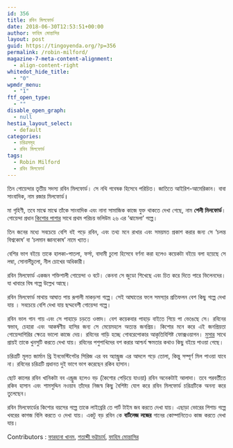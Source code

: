 ```yaml
---
id: 356
title: রবিন মিলফোর্ড
date: 2018-06-30T12:53:51+00:00
author: ফাহিম মোন্তাসির
layout: post
guid: https://tingoyenda.org/?p=356
permalink: /robin-milford/
magazine-7-meta-content-alignment:
  - align-content-right
whitedot_hide_title:
  - "0"
wpmdr_menu:
  - "1"
ftf_open_type:
  - ""
disable_open_graph:
  - null
hestia_layout_select:
  - default
categories:
  - চরিত্রসমূহ
  - রবিন মিলফোর্ড
tags:
  - Robin Milford
  - রবিন মিলফোর্ড
---
```

<p style="text-align: justify;">
  তিন গোয়েন্দার তৃতীয় সদস্য রবিন মিলফোর্ড। সে নথি গবেষক হিসেবে পরিচিত। জাতিতে আইরিশ-আমেরিকান। বাবা সাংবাদিক, নাম রজার মিলফোর্ড<strong>।</strong>
</p>

<p style="text-align: justify;">
  মা গৃহিণী, তবে মাঝে মাঝে তাঁকে সাংবাদিক এবং নানা সামাজিক কাজে যুক্ত থাকতে দেখা গেছে, নাম <strong>শেলী মিলফোর্ড</strong>। গোয়েন্দা প্রধান <a title="Kishor Pasha" href="tingoyenda.org/kishor-pasha" target="_blank" rel="noopener">কিশোর পাশার</a> সাথে প্রথম পরিচয় ভলিউম ২৬ এর &#8216;ঝামেলা&#8217; গল্পে।
</p>

<p style="text-align: justify;">
  তিন জনের মধ্যে সবচেয়ে বেশি বই পড়ে রবিন, এবং তথ্য মনে রাখার এবং সময়মত প্রকাশ করার জন্য সে &#8216;চলন্ত বিশ্বকোষ&#8217; বা &#8216;চলমান জ্ঞানকোষ&#8217; নামে খ্যাত।
</p>

<p style="text-align: justify;">
  বেশির ভাগ বইয়ে তাকে হালকা-পাতলা, ফর্সা, বাদামী চুলো হিসেবে বর্ণনা করা হলেও কয়েকটা বইয়ে বলা হয়েছে সে লম্বা, সোনালীচুলো, নীল চোখের অধিকারী।
</p>

<p style="text-align: justify;">
  রবিন মিলফোর্ড একজন শক্তিশালী গোয়েন্দা ও বটে। কেননা সে জুডো শিখেছে এবং চিত করে দিতে পারে ভিলেনদের। যা খাবারে বিষ গল্পে উল্লেখ আছে।
</p>

<p style="text-align: justify;">
  রবিন মিলফোর্ড মাথায় আঘাত পায় রূপালী মাকড়সা গল্পে। সেই আঘাতের ফলে সমস্যা্র প্রতিফলন বেশ কিছু গল্পে দেখা যায় । সবচেয়ে বেশি দেখা যায় ছদ্মবেশী গোয়েন্দা গল্পে।
</p>

<p style="text-align: justify;">
  রবিন ভাল গান গায় এবং সে পাহাড়ে চড়তে ওস্তাদ। বেশ কয়েকবার পাহাড় বাইতে গিয়ে পা ভেঙেছে সে। রবিনের স্বভাব, চেহারা এবং আকর্ষণীয় হাসির জন্য সে মেয়েমহলে অত্যন্ত জনপ্রিয়। কিশোর মনে করে এই জনপ্রিয়তা গোয়েন্দাগিরির ক্ষেত্রে ভালো কাজে দেয়। রবিনের গাড়ি হচ্ছে গোবরেপোকার আকৃতিবিশিষ্ট ফোক্সওয়াগন। <a title="Musa Aman" href="tingoyenda.org/musa-aman" target="_blank" rel="noopener">মুসার</a> সাথে প্রায়ই তাকে খুনসুটি করতে দেখা যায়। রবিনের পশুপাখিদের বশ করার আশ্চর্য ক্ষমতার কথাও কিছু বইয়ে পাওয়া গেছে।
</p>

<p style="text-align: justify;">
  চরিত্রটি মূলত জার্মান থ্রি ইনভেস্টিগেটর সিরিজ এর বব অ্যান্ড্রুজ এর আদলে গড়ে তোলা, কিন্তু সম্পূর্ণ মিল পাওয়া যাবে না। রবিনের চরিত্রটি প্রধানত দুই ভাগে ভাগ করেছেন রকিব হাসান।
</p>

<p style="text-align: justify;">
  ছোট কালের রবিন খানিকটা বব এন্ড্রুজ হলেও বড় (কৈশোর পেড়িয়ে যাওয়া) রবিন অনেকটাই আলাদা। তবে পরবর্তীতে রকিব হাসান এবং শামসুদ্দিন নওয়াব তাঁদের নিজস্ব কিছু বৈশিষ্ট্য যোগ করে রবিন মিলফোর্ড চরিত্রটিকে অনন্য করে তুলেছেন।
</p>

<p style="text-align: justify;">
  রবিন মিলফোর্ডের কিশোর বয়সের গল্পে তাকে লাইব্রেরি তে পার্ট টাইম জব করতে দেখা যায়। এছাড়া ভোরের পিশাচ গল্পে খবরের কাগজ বিলি করতে ও দেখা যায়। একটু বড় রবিন কে <strong>বার্টলেজ লজের</strong> গানের কোম্পানিতেও কাজ করতে দেখা যায়।
</p>

Contributors : <a href="https://m.facebook.com/profile.php?id=100010117304708" rel="noopener" target="_blank">ফারহানা খানম</a>, <a href="https://m.facebook.com/shotabdi.bhattacharjee" rel="noopener" target="_blank">শতাব্দী ভট্টাচার্য</a>, <a href="http://fb.com/fahimscirex" target="_blank" rel="noopener">ফাহিম মোন্তাসির</a>